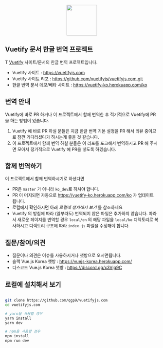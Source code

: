 <p align="center">
  <a href="https://vuetifyjs.com" target="_blank"><img width="100"src="https://vuetifyjs.com/static/doc-images/logo.svg"></a>
</p>

## Vuetify 문서 한글 번역 프로젝트
<p>T <a href="https://vuetifyjs.com" target="_blank">Vuetify</a> 사이트/문서의 한글 번역 프로젝트입니다.</p>

* Vuetify 사이트 : https://vuetifyjs.com
* Vuetify 사이트 리포 : https://github.com/vuetifyjs/vuetifyjs.com.git
* 한글 번역 문서 데모/베타 사이트 : https://vuetify-ko.herokuapp.com/ko

## 번역 안내
Vuetify에 바로 PR 하거나 이 프로젝트에서 함께 번역한 후 적기적으로 Vuetify에 PR을 하는 방법이 있습니다.

1. Vuetify 에 바로 PR 하실 분들은 지금 한글 번역 기본 설정을 PR 해서 리뷰 중이므로 잠깐 기다리셨다가 하시는게 좋을 것 같습니다.
2. 이 프로젝트에서 함께 번역 하실 분들은 이 리포를 포크해서 번역하시고 PR 해 주시면 모아서 정기적으로 Vuetify 에 PR을 넣도록 하겠습니다.
  
## 함께 번역하기
이 프로젝트에서 함께 번역하시기로 하셨다면

* PR은 `master` 가 아니라 `ko_dev`로 하셔야 합니다.
* PR 이 머지되면 자동으로 https://vuetify-ko.herokuapp.com/ko 가 업데이트 됩니다.
* 로컬에서 확인하시면 아래 *로컬에 설치해서 보기* 를 참조하세요
* Vuetify 의 방침에 따라 (일부라도) 번역되지 않은 파일은 추가하지 않습니다. 따라서 새로운 페이지를 번역할 경우 `local/en` 의 해당 파일을 `local/ko` 디렉토리로 복사하시고 디렉토리 구조에 따라 `index.js` 파일을 수정해야 합니다.


## 질문/참여/의견
* 질문이나 의견은 이슈를 사용하시거나 챗방으로 오시면됩니다.
* 슬랙 Vue.js Korea 챗방 : https://vuejs-korea.herokuapp.com/
* 디스코드 Vue.js Korea 챗방 : https://discord.gg/x3Vjg9C

## 로컬에 설치해서 보기

``` bash

git clone https://github.com/qgp9/vuetifyjs.com 
cd vuetifyjs.com

# yarn을 사용할 경우
yarn install
yarn dev

# npm을 사용할 경우
npm install
npm run dev
```
